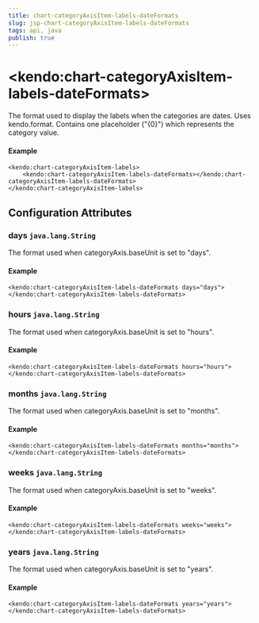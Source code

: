 ```yaml
---
title: chart-categoryAxisItem-labels-dateFormats
slug: jsp-chart-categoryAxisItem-labels-dateFormats
tags: api, java
publish: true
---
```


# \<kendo:chart-categoryAxisItem-labels-dateFormats\>

The format used to display the labels when the categories are dates. Uses kendo.format. Contains one placeholder ("{0}") which represents the category value.

#### Example
    <kendo:chart-categoryAxisItem-labels>
        <kendo:chart-categoryAxisItem-labels-dateFormats></kendo:chart-categoryAxisItem-labels-dateFormats>
    </kendo:chart-categoryAxisItem-labels>

## Configuration Attributes

### days `java.lang.String`

The format used when categoryAxis.baseUnit is set to "days".

#### Example
    <kendo:chart-categoryAxisItem-labels-dateFormats days="days">
    </kendo:chart-categoryAxisItem-labels-dateFormats>

### hours `java.lang.String`

The format used when categoryAxis.baseUnit is set to "hours".

#### Example
    <kendo:chart-categoryAxisItem-labels-dateFormats hours="hours">
    </kendo:chart-categoryAxisItem-labels-dateFormats>

### months `java.lang.String`

The format used when categoryAxis.baseUnit is set to "months".

#### Example
    <kendo:chart-categoryAxisItem-labels-dateFormats months="months">
    </kendo:chart-categoryAxisItem-labels-dateFormats>

### weeks `java.lang.String`

The format used when categoryAxis.baseUnit is set to "weeks".

#### Example
    <kendo:chart-categoryAxisItem-labels-dateFormats weeks="weeks">
    </kendo:chart-categoryAxisItem-labels-dateFormats>

### years `java.lang.String`

The format used when categoryAxis.baseUnit is set to "years".

#### Example
    <kendo:chart-categoryAxisItem-labels-dateFormats years="years">
    </kendo:chart-categoryAxisItem-labels-dateFormats>

